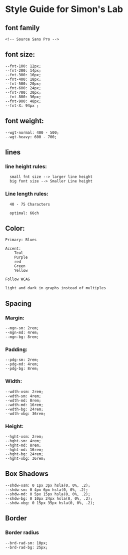 # Style Guide for Simon's Lab


## font family

    <!-- Source Sans Pro -->

## font size: 

    --fnt-100: 12px;
    --fnt-200: 14px;
    --fnt-300: 16px;
    --fnt-400: 18px;
    --fnt-500: 20px;
    --fnt-600: 24px;
    --fnt-700: 30px;
    --fnt-800: 36px;
    --fnt-900: 48px;
    --fnt-X: 94px ;


## font weight: 

    --wgt-normal: 400 - 500;
    --wgt-heavy: 600 - 700;

## lines

  ### line height rules: 

      small fnt size --> larger line height
      big font size --> Smaller Line height

  ### Line length rules:

      40 - 75 Characters

      optimal: 66ch

## Color:

    Primary: Blues
  
    Accent: 
        Teal
        Purple
        red
        Green
        Yellow

    Follow WCAG

    light and dark in graphs instead of multiples

## Spacing

  ### Margin:

    --mgn-sm: 2rem;
    --mgn-md: 4rem;
    --mgn-bg: 8rem;

  ### Padding:

    --pdg-sm: 2rem;
    --pdg-md: 4rem;
    --pdg-bg: 8rem;

  ### Width:

    --wdth-xsm: 2rem; 
    --wdth-sm: 4rem; 
    --wdth-md: 8rem; 
    --wdth-md: 16rem; 
    --wdth-bg: 24rem; 
    --wdth-xbg: 36rem; 
  
  ### Height:

    --hght-xsm: 2rem; 
    --hght-sm: 4rem; 
    --hght-md: 8rem; 
    --hght-md: 16rem; 
    --hght-bg: 24rem; 
    --hght-xbg: 36rem; 


## Box Shadows

    --shdw-xsm: 0 1px 3px hsla(0, 0%, .2);
    --shdw-sm: 0 4px 6px hsla(0, 0%, .2);
    --shdw-md: 0 5px 15px hsla(0, 0%, .2);
    --shdw-bg: 0 10px 24px hsla(0, 0%, .2);
    --shdw-xbg: 0 15px 35px hsla(0, 0%, .2);

## Border 

  ### Border radius

    --brd-rad-sm: 10px;
    --brd-rad-bg: 25px;



